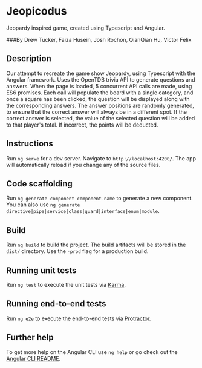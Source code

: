 # Jeopicodus

Jeopardy inspired game, created using Typescript and Angular.

###By Drew Tucker, Faiza Husein, Josh Rochon, QianQian Hu, Victor Felix

## Description

Our attempt to recreate the game show Jeopardy, using Typescript with the Angular framework. Uses the OpenTDB trivia API to generate questions and answers. When the page is loaded, 5 concurrent API calls are made, using ES6 promises. Each call will populate the board with a single category, and once a square has been clicked, the question will be displayed along with the corresponding answers. The answer positions are randomly generated, to ensure that the correct answer will always be in a different spot. If the correct answer is selected, the value of the selected question will be added to that player's total. If incorrect, the points will be deducted. 

## Instructions

Run `ng serve` for a dev server. Navigate to `http://localhost:4200/`. The app will automatically reload if you change any of the source files.

## Code scaffolding

Run `ng generate component component-name` to generate a new component. You can also use `ng generate directive|pipe|service|class|guard|interface|enum|module`.

## Build

Run `ng build` to build the project. The build artifacts will be stored in the `dist/` directory. Use the `-prod` flag for a production build.

## Running unit tests

Run `ng test` to execute the unit tests via [Karma](https://karma-runner.github.io).

## Running end-to-end tests

Run `ng e2e` to execute the end-to-end tests via [Protractor](http://www.protractortest.org/).

## Further help

To get more help on the Angular CLI use `ng help` or go check out the [Angular CLI README](https://github.com/angular/angular-cli/blob/master/README.md).
